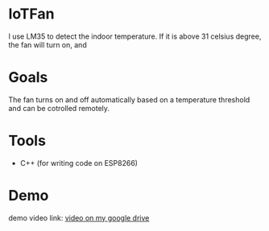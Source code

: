 # IoTFan
I use LM35 to detect the indoor temperature. If it is above 31 celsius degree, the fan will turn on, and 

# Goals
The fan turns on and off automatically based on a temperature threshold and can be cotrolled remotely.

# Tools
+ C++ (for writing code on ESP8266)

# Demo
demo video link: [video on my google drive](https://drive.google.com/file/d/1_sViQo99gOezZjRad8XDnMkgBuc_5MuU/view?usp=share_link)  

